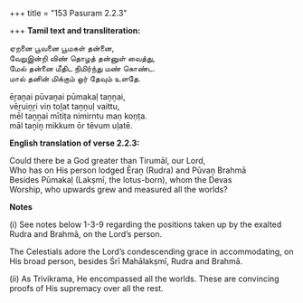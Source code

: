 +++
title = "153 Pasuram 2.2.3"

+++
**Tamil text and transliteration:**

ஏறனை பூவனை பூமகள் தன்னை,  
வேறுஇன்றி விண் தொழத் தன்னுள் வைத்து,  
மேல் தன்னை மீதிட நிமிர்ந்து மண் கொண்ட.  
மால் தனின் மிக்கும் ஓர் தேவும் உளதே.

ēṟaṉai pūvaṉai pūmakaḷ taṉṉai,  
vēṟuiṉṟi viṇ toḻat taṉṉuḷ vaittu,  
mēl taṉṉai mītiṭa nimirntu maṇ koṇṭa.  
māl taṉiṉ mikkum ōr tēvum uḷatē.

**English translation of verse 2.2.3:**

Could there be a God greater than Tirumāl, our Lord,  
Who has on His person lodged Ēraṉ (Rudra) and Pūvaṉ Brahmā  
Besides Pūmakaḷ (Lakṣmī, the lotus-born), whom the Devas  
Worship, who upwards grew and measured all the worlds?

**Notes**

\(i\) See notes below 1-3-9 regarding the positions taken up by the exalted Rudra and Brahmā, on the Lord’s person.

The Celestials adore the Lord’s condescending grace in accommodating, on His broad person, besides Śrī Mahālakṣmī, Rudra and Brahmā.

\(ii\) As Trivikrama, He encompassed all the worlds. These are convincing proofs of His supremacy over all the rest.


